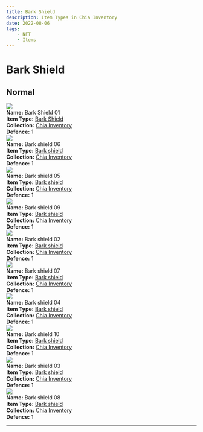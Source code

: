```yaml
---
title: Bark Shield
description: Item Types in Chia Inventory
date: 2022-08-06
tags:
    - NFT
    - Items
---
```


# Bark Shield
## Normal

<div class="item_thumbnail">
<a href="../../../Shield/Bark_Shield/Bark_Shield"><img loading="lazy" src="https://yd52io3xnvjeigygoptf5or2uqqqpaz6uj3rxwryea4ifbst.arweave.net/wPukO3dtUkQ-bBnPmXro6pCEHgz6idxvaOCA4goZ-T4"></a><br/>
<div><strong>Name:</strong> Bark Shield 01</div>
<div><strong>Item Type:</strong> <a href="../../../Shield/Bark_Shield/Bark_Shield">Bark Shield</a></div>
<div><strong>Collection:</strong> <a href="https://www.spacescan.io/xch/nft/collection/col16fpva26fhdjp2echs3cr7c30gzl7qe67hu9grtsjcqldz354asjsyzp6wx">Chia Inventory</a></div>
<div><strong>Defence:</strong> 1</div>
</div>
<div class="item_thumbnail">
<a href="../../../Shield/Bark_shield/Bark_shield"><img loading="lazy" src="https://vc6ix2si4pdlbgljbs6zd7mltwzy7mwgg3mfpmtvcmhomxvroe.arweave.net/qLyL6kjjxrCZaQy9kf2LnbOPss_Y22FeydRMO5l6xcU"></a><br/>
<div><strong>Name:</strong> Bark shield 06</div>
<div><strong>Item Type:</strong> <a href="../../../Shield/Bark_shield/Bark_shield">Bark shield</a></div>
<div><strong>Collection:</strong> <a href="https://www.spacescan.io/xch/nft/collection/col16fpva26fhdjp2echs3cr7c30gzl7qe67hu9grtsjcqldz354asjsyzp6wx">Chia Inventory</a></div>
<div><strong>Defence:</strong> 1</div>
</div>
<div class="item_thumbnail">
<a href="../../../Shield/Bark_shield/Bark_shield"><img loading="lazy" src="https://uudmvaspmpmnv54qsn2wrhju2l2gwvqhuimptxks7j3duyp4sa.arweave.net/pQbKgk9j2Nr3kJN1aJ000v_RrVgeiGPndUvp2OmH8kI"></a><br/>
<div><strong>Name:</strong> Bark shield 05</div>
<div><strong>Item Type:</strong> <a href="../../../Shield/Bark_shield/Bark_shield">Bark shield</a></div>
<div><strong>Collection:</strong> <a href="https://www.spacescan.io/xch/nft/collection/col16fpva26fhdjp2echs3cr7c30gzl7qe67hu9grtsjcqldz354asjsyzp6wx">Chia Inventory</a></div>
<div><strong>Defence:</strong> 1</div>
</div>
<div class="item_thumbnail">
<a href="../../../Shield/Bark_shield/Bark_shield"><img loading="lazy" src="https://jrr3uaum4ty2ef5bmdpi27kod5kpvln3zok2zqrqfnz4oeoj.arweave.net/TGO6Aozk8aIXoWDej-X1OH1T6rbvLlazCMCtzxx-HJU"></a><br/>
<div><strong>Name:</strong> Bark shield 09</div>
<div><strong>Item Type:</strong> <a href="../../../Shield/Bark_shield/Bark_shield">Bark shield</a></div>
<div><strong>Collection:</strong> <a href="https://www.spacescan.io/xch/nft/collection/col16fpva26fhdjp2echs3cr7c30gzl7qe67hu9grtsjcqldz354asjsyzp6wx">Chia Inventory</a></div>
<div><strong>Defence:</strong> 1</div>
</div>
<div class="item_thumbnail">
<a href="../../../Shield/Bark_shield/Bark_shield"><img loading="lazy" src="https://knemjoejogqs26i7gwlrz5ecjn4pggb6lbmxek4cjovkula.arweave.net/U0jEuIlxoS1-5HzWXHPSCS3-jzGD5_YWX_Irgkuqqiw"></a><br/>
<div><strong>Name:</strong> Bark shield 02</div>
<div><strong>Item Type:</strong> <a href="../../../Shield/Bark_shield/Bark_shield">Bark shield</a></div>
<div><strong>Collection:</strong> <a href="https://www.spacescan.io/xch/nft/collection/col16fpva26fhdjp2echs3cr7c30gzl7qe67hu9grtsjcqldz354asjsyzp6wx">Chia Inventory</a></div>
<div><strong>Defence:</strong> 1</div>
</div>
<div class="item_thumbnail">
<a href="../../../Shield/Bark_shield/Bark_shield"><img loading="lazy" src="https://2t4puml7acejqbufydiuifz5hsludhffkpebypontkwk5jjbuy.arweave.net/1Pj6MX8AiJ_gGhcDRRBc9PJdBnKVTyBw9zZqsrqUhpo"></a><br/>
<div><strong>Name:</strong> Bark shield 07</div>
<div><strong>Item Type:</strong> <a href="../../../Shield/Bark_shield/Bark_shield">Bark shield</a></div>
<div><strong>Collection:</strong> <a href="https://www.spacescan.io/xch/nft/collection/col16fpva26fhdjp2echs3cr7c30gzl7qe67hu9grtsjcqldz354asjsyzp6wx">Chia Inventory</a></div>
<div><strong>Defence:</strong> 1</div>
</div>
<div class="item_thumbnail">
<a href="../../../Shield/Bark_shield/Bark_shield"><img loading="lazy" src="https://t545q4twwb42g3yt2f3d6pqfzykqjigksoexwrclnxogmeqyb4.arweave.net/n3nYcnaweaNvE9F2Pz_4FzhUEoMqTiXtES23cZhIYD8"></a><br/>
<div><strong>Name:</strong> Bark shield 04</div>
<div><strong>Item Type:</strong> <a href="../../../Shield/Bark_shield/Bark_shield">Bark shield</a></div>
<div><strong>Collection:</strong> <a href="https://www.spacescan.io/xch/nft/collection/col16fpva26fhdjp2echs3cr7c30gzl7qe67hu9grtsjcqldz354asjsyzp6wx">Chia Inventory</a></div>
<div><strong>Defence:</strong> 1</div>
</div>
<div class="item_thumbnail">
<a href="../../../Shield/Bark_shield/Bark_shield"><img loading="lazy" src="https://bv46xgta2twphxxxuxtpn3ixvhgnmfnsyxl3eyyfqarru5mray.arweave.net/DXnrmmDU7PPe96Xm9-u0XqczWFbLF17JjBYAjGnWRBg"></a><br/>
<div><strong>Name:</strong> Bark shield 10</div>
<div><strong>Item Type:</strong> <a href="../../../Shield/Bark_shield/Bark_shield">Bark shield</a></div>
<div><strong>Collection:</strong> <a href="https://www.spacescan.io/xch/nft/collection/col16fpva26fhdjp2echs3cr7c30gzl7qe67hu9grtsjcqldz354asjsyzp6wx">Chia Inventory</a></div>
<div><strong>Defence:</strong> 1</div>
</div>
<div class="item_thumbnail">
<a href="../../../Shield/Bark_shield/Bark_shield"><img loading="lazy" src="https://jrt5h4wplk72t55jbd2n7nci2newfwc2flog2aevrznwloulhizq.arweave.net/TGfT8s9av6n3qQj037RI00li2Foq3G0AlY5bZbqLOjM"></a><br/>
<div><strong>Name:</strong> Bark shield 03</div>
<div><strong>Item Type:</strong> <a href="../../../Shield/Bark_shield/Bark_shield">Bark shield</a></div>
<div><strong>Collection:</strong> <a href="https://www.spacescan.io/xch/nft/collection/col16fpva26fhdjp2echs3cr7c30gzl7qe67hu9grtsjcqldz354asjsyzp6wx">Chia Inventory</a></div>
<div><strong>Defence:</strong> 1</div>
</div>
<div class="item_thumbnail">
<a href="../../../Shield/Bark_shield/Bark_shield"><img loading="lazy" src="https://lg63p2noqvwzmgn4rdgfnhtbpsknws3u7th2olyoxiiva2br.arweave.net/-Wb236a6FbZYZvIjMVp5hfJTbS3T8z6_cvDroRUGgxk"></a><br/>
<div><strong>Name:</strong> Bark shield 08</div>
<div><strong>Item Type:</strong> <a href="../../../Shield/Bark_shield/Bark_shield">Bark shield</a></div>
<div><strong>Collection:</strong> <a href="https://www.spacescan.io/xch/nft/collection/col16fpva26fhdjp2echs3cr7c30gzl7qe67hu9grtsjcqldz354asjsyzp6wx">Chia Inventory</a></div>
<div><strong>Defence:</strong> 1</div>
</div>
<hr style="clear:both;"/>

